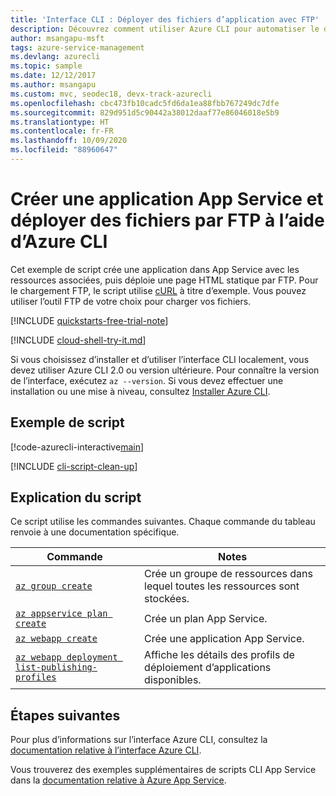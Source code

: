 ```yaml
---
title: 'Interface CLI : Déployer des fichiers d’application avec FTP'
description: Découvrez comment utiliser Azure CLI pour automatiser le déploiement et la gestion de votre application App Service. Cet exemple montre comment créer une application et déployer des fichiers avec FTP.
author: msangapu-msft
tags: azure-service-management
ms.devlang: azurecli
ms.topic: sample
ms.date: 12/12/2017
ms.author: msangapu
ms.custom: mvc, seodec18, devx-track-azurecli
ms.openlocfilehash: cbc473fb10cadc5fd6da1ea88fbb767249dc7dfe
ms.sourcegitcommit: 829d951d5c90442a38012daaf77e86046018e5b9
ms.translationtype: HT
ms.contentlocale: fr-FR
ms.lasthandoff: 10/09/2020
ms.locfileid: "88960647"
---
```

# <a name="create-an-app-service-app-and-deploy-files-with-ftp-using-azure-cli"></a>Créer une application App Service et déployer des fichiers par FTP à l’aide d’Azure CLI

Cet exemple de script crée une application dans App Service avec les ressources associées, puis déploie une page HTML statique par FTP. Pour le chargement FTP, le script utilise [cURL](https://en.wikipedia.org/wiki/CURL) à titre d’exemple. Vous pouvez utiliser l’outil FTP de votre choix pour charger vos fichiers.

[!INCLUDE [quickstarts-free-trial-note](../../../includes/quickstarts-free-trial-note.md)]

[!INCLUDE [cloud-shell-try-it.md](../../../includes/cloud-shell-try-it.md)]

Si vous choisissez d’installer et d’utiliser l’interface CLI localement, vous devez utiliser Azure CLI 2.0 ou version ultérieure. Pour connaître la version de l’interface, exécutez `az --version`. Si vous devez effectuer une installation ou une mise à niveau, consultez [Installer Azure CLI]( /cli/azure/install-azure-cli).

## <a name="sample-script"></a>Exemple de script

[!code-azurecli-interactive[main](../../../cli_scripts/app-service/deploy-ftp/deploy-ftp.sh "Create an app and deploy files with FTP")]

[!INCLUDE [cli-script-clean-up](../../../includes/cli-script-clean-up.md)]

## <a name="script-explanation"></a>Explication du script 

Ce script utilise les commandes suivantes. Chaque commande du tableau renvoie à une documentation spécifique.

| Commande | Notes |
|---|---|
| [`az group create`](/cli/azure/group?view=azure-cli-latest#az-group-create) | Crée un groupe de ressources dans lequel toutes les ressources sont stockées. |
| [`az appservice plan create`](/cli/azure/appservice/plan?view=azure-cli-latest#az-appservice-plan-create) | Crée un plan App Service. |
| [`az webapp create`](/cli/azure/webapp?view=azure-cli-latest#az-webapp-create) | Crée une application App Service. |
| [`az webapp deployment list-publishing-profiles`](/cli/azure/webapp/deployment?view=azure-cli-latest#az-webapp-deployment-list-publishing-profiles) | Affiche les détails des profils de déploiement d’applications disponibles. |

## <a name="next-steps"></a>Étapes suivantes

Pour plus d’informations sur l’interface Azure CLI, consultez la [documentation relative à l’interface Azure CLI](/cli/azure).

Vous trouverez des exemples supplémentaires de scripts CLI App Service dans la [documentation relative à Azure App Service](../samples-cli.md).